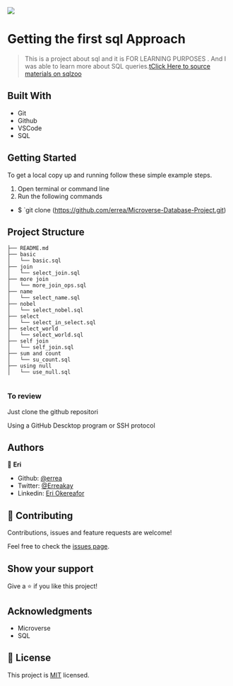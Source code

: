 ![](https://img.shields.io/badge/Microverse-blueviolet)

# Getting the first sql Approach

> This is a project about sql and it is FOR LEARNING PURPOSES . And I was able to learn more about SQL queries.[tClick Here to source materials on sqlzoo](https://sqlzoo.net/wiki/SELECT_basics)

## Built With

- Git
- Github
- VSCode
- SQL

## Getting Started
To get a local copy up and running follow these simple example steps.

1. Open terminal or command line
2. Run the following commands
 - $ `git clone (https://github.com/errea/Microverse-Database-Project.git)
  
## Project Structure

```
├── README.md
├── basic
│   └── basic.sql
├── join
│   └── select_join.sql
├── more join
│   └── more_join_ops.sql
├── name
│   └── select_name.sql
├── nobel
│   └── select_nobel.sql
├── select
│   └── select_in_select.sql
├── select_world
│   └── select_world.sql
├── self join
│   └── self_join.sql
├── sum and count
│   └── su_count.sql
├── using null
│   └── use_null.sql
    
```

### To review

Just clone the github repositori

Using a GitHub Descktop program or SSH protocol

## Authors

👤 **Eri**

- Github: [@errea](https://github.com/errea)
- Twitter: [@Erreakay](https://github.com/errea)
- Linkedin: [Eri Okereafor](https://www.linkedin.com/in/eri-ngozi-okereafor/)

## 🤝 Contributing

Contributions, issues and feature requests are welcome!

Feel free to check the [issues page](https://github.com/errea/Microverse-Database-Project/issues).

## Show your support

Give a ⭐️ if you like this project!

## Acknowledgments

- Microverse
- SQL

## 📝 License

This project is [MIT](./MIT.md) licensed.
